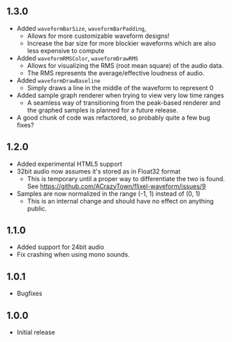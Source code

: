 ## 1.3.0
- Added `waveformBarSize`, `waveformBarPadding`,
    - Allows for more customizable waveform designs!
    - Increase the bar size for more blockier waveforms which are also less expensive to compute
- Added `waveformRMSColor`, `waveformDrawRMS`
    - Allows for visualizing the RMS (root mean square) of the audio data.
    - The RMS represents the average/effective loudness of audio.
- Added `waveformDrawBaseline`
    - Simply draws a line in the middle of the waveform to represent 0
- Added sample graph renderer when trying to view very low time ranges
    - A seamless way of transitioning from the peak-based renderer and the graphed samples is planned for a future release.
- A good chunk of code was refactored, so probably quite a few bug fixes?

## 1.2.0
- Added experimental HTML5 support
- 32bit audio now assumes it's stored as in Float32 format
    - This is temporary until a proper way to differentiate the two is found. See https://github.com/ACrazyTown/flixel-waveform/issues/9
- Samples are now normalized in the range (-1, 1) instead of (0, 1)
    - This is an internal change and should have no effect on anything public.

## 1.1.0
- Added support for 24bit audio
- Fix crashing when using mono sounds.

## 1.0.1
- Bugfixes

## 1.0.0
- Initial release

